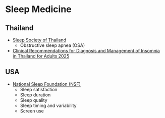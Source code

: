 # Sleep Medicine

## Thailand
* [Sleep Society of Thailand](https://sleepsocietythailand.org/th/for_doctors)
    * Obstructive sleep apnea (OSA)
* [Clinical Recommendations for Diagnosis and Management of Insomnia in Thailand for Adults 2025](https://drive.google.com/file/d/1xEyOAv5Xx1OCJByLc1wDjYMcGiAjw8h-/view)

## USA
* [National Sleep Foundation (NSF)](https://www.thensf.org/guidelines/)
    * Sleep satisfaction
    * Sleep duration
    * Sleep quality
    * Sleep timing and variability
    * Screen use
